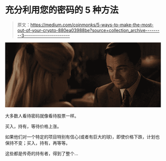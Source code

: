 # 充分利用您的密码的 5 种方法

> 原文：<https://medium.com/coinmonks/5-ways-to-make-the-most-out-of-your-crypto-880ea03988be?source=collection_archive---------3----------------------->

![](img/8d0d645d8744e4b03b2ede1048dd25a6.png)

大多数人看待密码就像看待股票一样。

买入，持有，等待价格上涨。

如果他们对一个特定的项目特别有信心(或者有巨大的球)，即使价格下跌，计划也保持不变；买入，持有，再等等。

这些都是传奇的持有者，得到了整个…